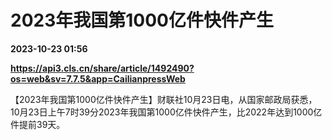 # 2023年我国第1000亿件快件产生

**2023-10-23 01:56**

**https://api3.cls.cn/share/article/1492490?os=web&sv=7.7.5&app=CailianpressWeb**

【2023年我国第1000亿件快件产生】财联社10月23日电，从国家邮政局获悉，10月23日上午7时39分2023年我国第1000亿件快件产生，比2022年达到1000亿件提前39天。